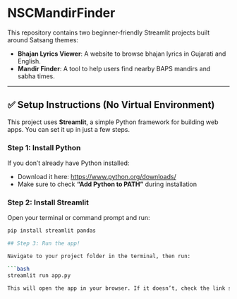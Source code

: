 # NSCMandirFinder
This repository contains two beginner-friendly Streamlit projects built around Satsang themes:

- **Bhajan Lyrics Viewer**: A website to browse bhajan lyrics in Gujarati and English.
- **Mandir Finder**: A tool to help users find nearby BAPS mandirs and sabha times.

---

## ✅ Setup Instructions (No Virtual Environment)

This project uses **Streamlit**, a simple Python framework for building web apps. You can set it up in just a few steps.

### Step 1: Install Python

If you don’t already have Python installed:

- Download it here: https://www.python.org/downloads/
- Make sure to check **“Add Python to PATH”** during installation

### Step 2: Install Streamlit

Open your terminal or command prompt and run:

```bash
pip install streamlit pandas

## Step 3: Run the app!

Navigate to your project folder in the terminal, then run:

```bash
streamlit run app.py

This will open the app in your browser. If it doesn’t, check the link shown in the terminal (usually http://localhost:8501).

